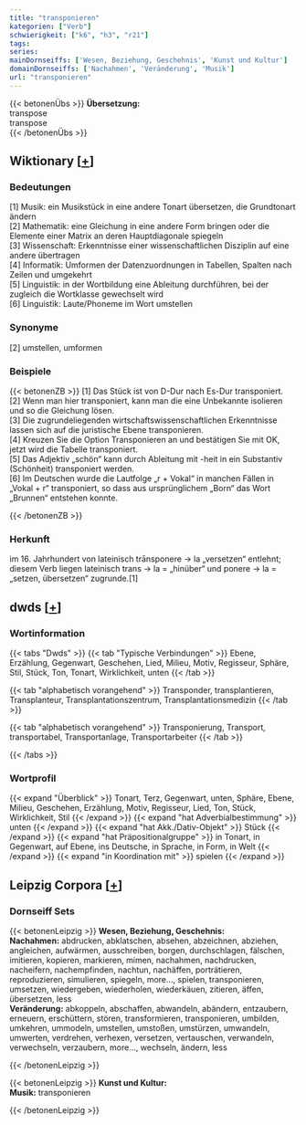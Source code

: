 ```yaml
---
title: "transponieren"
kategorien: ["Verb"]
schwierigkeit: ["k6", "h3", "r21"]
tags:
series:
mainDornseiffs: ['Wesen, Beziehung, Geschehnis', 'Kunst und Kultur']
domainDornseiffs: ['Nachahmen', 'Veränderung', 'Musik']
url: "transponieren"
---
```


{{< betonenÜbs >}}
**Übersetzung:**  
transpose  
transpose  
{{< /betonenÜbs >}}

## Wiktionary [[+](https://de.wiktionary.org/wiki/transponieren)]

### Bedeutungen
[1] Musik: ein Musikstück in eine andere Tonart übersetzen, die Grundtonart ändern  
[2] Mathematik: eine Gleichung in eine andere Form bringen oder die Elemente einer Matrix an deren Hauptdiagonale spiegeln  
[3] Wissenschaft: Erkenntnisse einer wissenschaftlichen Disziplin auf eine andere übertragen  
[4] Informatik: Umformen der Datenzuordnungen in Tabellen, Spalten nach Zeilen und umgekehrt  
[5] Linguistik: in der Wortbildung eine Ableitung durchführen, bei der zugleich die Wortklasse gewechselt wird  
[6] Linguistik: Laute/Phoneme im Wort umstellen  

### Synonyme
[2] umstellen, umformen  

### Beispiele
{{< betonenZB >}}
[1] Das Stück ist von D-Dur nach Es-Dur transponiert.  
[2] Wenn man hier transponiert, kann man die eine Unbekannte isolieren und so die Gleichung lösen.  
[3] Die zugrundeliegenden wirtschaftswissenschaftlichen Erkenntnisse lassen sich auf die juristische Ebene transponieren.  
[4] Kreuzen Sie die Option Transponieren an und bestätigen Sie mit OK, jetzt wird die Tabelle transponiert.  
[5] Das Adjektiv „schön“ kann durch Ableitung mit -heit in ein Substantiv (Schönheit) transponiert werden.  
[6] Im Deutschen wurde die Lautfolge „r + Vokal“ in manchen Fällen in „Vokal + r“ transponiert, so dass aus ursprünglichem „Born“ das Wort „Brunnen“ entstehen konnte.  

{{< /betonenZB >}}
### Herkunft
im 16. Jahrhundert von lateinisch trānsponere → la „versetzen“ entlehnt; diesem Verb liegen lateinisch trans → la = „hinüber“ und ponere → la = „setzen, übersetzen“ zugrunde.[1]  



## dwds [[+](https://www.dwds.de/wb/transponieren)]

### Wortinformation
{{< tabs "Dwds" >}}
{{< tab "Typische Verbindungen" >}}
Ebene, Erzählung, Gegenwart, Geschehen, Lied, Milieu, Motiv, Regisseur, Sphäre, Stil, Stück, Ton, Tonart, Wirklichkeit, unten
{{< /tab >}}

{{< tab "alphabetisch vorangehend" >}}
Transponder, transplantieren, Transplanteur, Transplantationszentrum, Transplantationsmedizin
{{< /tab >}}

{{< tab "alphabetisch vorangehend" >}}
Transponierung, Transport, transportabel, Transportanlage, Transportarbeiter
{{< /tab >}}

{{< /tabs >}}

### Wortprofil
{{< expand "Überblick" >}} Tonart, Terz, Gegenwart, unten, Sphäre, Ebene, Milieu, Geschehen, Erzählung, Motiv, Regisseur, Lied, Ton, Stück, Wirklichkeit, Stil {{< /expand >}}
{{< expand "hat Adverbialbestimmung" >}} unten {{< /expand >}}
{{< expand "hat Akk./Dativ-Objekt" >}} Stück {{< /expand >}}
{{< expand "hat Präpositionalgruppe" >}} in Tonart, in Gegenwart, auf Ebene, ins Deutsche, in Sprache, in Form, in Welt {{< /expand >}}
{{< expand "in Koordination mit" >}} spielen {{< /expand >}}

## Leipzig Corpora [[+](https://corpora.uni-leipzig.de/en/res?word=transponieren&corpusId=deu_newscrawl-public_2018)]

### Dornseiff Sets
{{< betonenLeipzig >}}
**Wesen, Beziehung, Geschehnis:**  
**Nachahmen:** abdrucken, abklatschen, absehen, abzeichnen, abziehen, angleichen, aufwärmen, ausschreiben, borgen, durchschlagen, fälschen, imitieren, kopieren, markieren, mimen, nachahmen, nachdrucken, nacheifern, nachempfinden, nachtun, nachäffen, porträtieren, reproduzieren, simulieren, spiegeln, more..., spielen, transponieren, umsetzen, wiedergeben, wiederholen, wiederkäuen, zitieren, äffen, übersetzen, less  
**Veränderung:** abkoppeln, abschaffen, abwandeln, abändern, entzaubern, erneuern, erschüttern, stören, transformieren, transponieren, umbilden, umkehren, ummodeln, umstellen, umstoßen, umstürzen, umwandeln, umwerten, verdrehen, verhexen, versetzen, vertauschen, verwandeln, verwechseln, verzaubern, more..., wechseln, ändern, less  

{{< /betonenLeipzig >}}


{{< betonenLeipzig >}}
**Kunst und Kultur:**  
**Musik:** transponieren  

{{< /betonenLeipzig >}}
